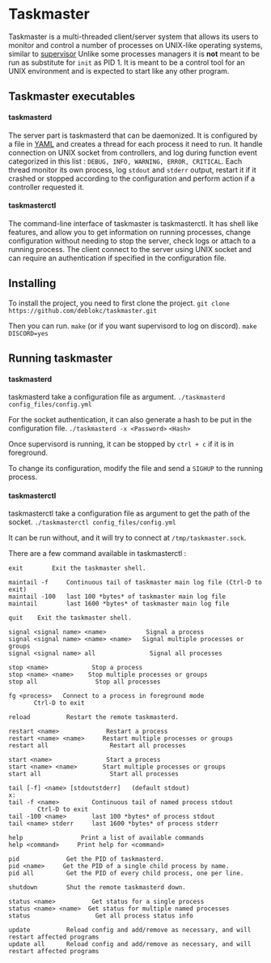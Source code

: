 # Taskmaster
Taskmaster is a multi-threaded client/server system that allows its users to monitor and control a number of processes on UNIX-like operating systems, similar to [supervisor](http://supervisord.org/)
Unlike some processes managers it is **not** meant to be run as substitute for `init` as PID 1. It is meant to be a control tool for an UNIX environment and is expected to start like any other program.
## Taskmaster executables
#### taskmasterd

The server part is taskmasterd that can be daemonized. It is configured by a file in [YAML](https://yaml.org/) and creates a thread for each process it need to run. It handle connection on UNIX socket from controllers, and log during function event categorized in this list : `DEBUG, INFO, WARNING, ERROR, CRITICAL`.
Each thread monitor its own process, log `stdout` and `stderr` output, restart it if it crashed or stopped according to the configuration and perform action if a controller requested it.

#### taskmasterctl

The command-line interface of taskmaster is taskmasterctl. It has shell like features, and allow you to get information on running processes, change configuration without needing to stop the server, check logs or attach to a running process.
The client connect to the server using UNIX socket and can require an authentication if specified in the configuration file.

## Installing

To install the project, you need to first clone the project.
```git clone https://github.com/deblokc/taskmaster.git```

Then you can run.
```make```
(or if you want supervisord to log on discord).
```make DISCORD=yes```

## Running taskmaster

#### taskmasterd
taskmasterd take a configuration file as argument.
`./taskmasterd config_files/config.yml`

For the socket authentication, it can also generate a hash to be put in the configuration file.
`./taskmasterd -x <Password>`
`<Hash>`

Once supervisord is running, it can be stopped by `ctrl + c` if it is in foreground.

To change its configuration, modify the file and send a `SIGHUP` to the running process.

#### taskmasterctl
taskmasterctl take a configuration file as argument to get the path of the socket.
`./taskmasterctl config_files/config.yml`

It can be run without, and it will try to connect at `/tmp/taskmaster.sock`.

There are a few command available in taskmasterctl : 
```
exit        Exit the taskmaster shell.

maintail -f     Continuous tail of taskmaster main log file (Ctrl-D to exit)
maintail -100   last 100 *bytes* of taskmaster main log file
maintail        last 1600 *bytes* of taskmaster main log file

quit    Exit the taskmaster shell.

signal <signal name> <name>           Signal a process
signal <signal name> <name> <name>   Signal multiple processes or groups
signal <signal name> all               Signal all processes

stop <name>            Stop a process
stop <name> <name>    Stop multiple processes or groups
stop all                Stop all processes

fg <process>   Connect to a process in foreground mode
       Ctrl-D to exit

reload          Restart the remote taskmasterd.

restart <name>             Restart a process
restart <name> <name>     Restart multiple processes or groups
restart all                 Restart all processes

start <name>               Start a process
start <name> <name>       Start multiple processes or groups
start all                   Start all processes

tail [-f] <name> [stdoutstderr]   (default stdout)
x:
tail -f <name>         Continuous tail of named process stdout
        Ctrl-D to exit
tail -100 <name>       last 100 *bytes* of process stdout
tail <name> stderr     last 1600 *bytes* of process stderr

help                Print a list of available commands
help <command>     Print help for <command>

pid             Get the PID of taskmasterd.
pid <name>     Get the PID of a single child process by name.
pid all         Get the PID of every child process, one per line.

shutdown        Shut the remote taskmasterd down.

status <name>          Get status for a single process
status <name> <name>  Get status for multiple named processes
status                  Get all process status info

update          Reload config and add/remove as necessary, and will restart affected programs
update all      Reload config and add/remove as necessary, and will restart affected programs
```
